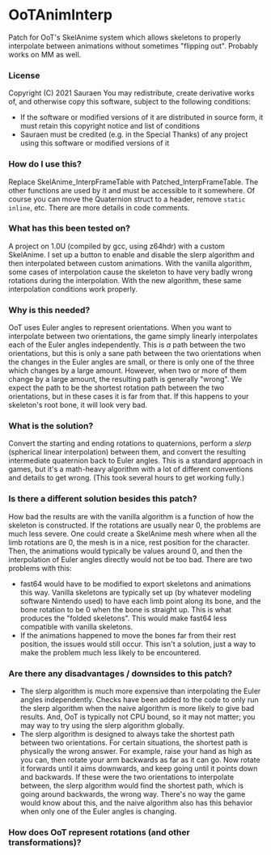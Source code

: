 # OoTAnimInterp

Patch for OoT's SkelAnime system which allows skeletons to properly interpolate
between animations without sometimes "flipping out". Probably works on MM as
well.

### License

Copyright (C) 2021 Sauraen
You may redistribute, create derivative works of, and otherwise copy this
software, subject to the following conditions:
- If the software or modified versions of it are distributed in source form,
  it must retain this copyright notice and list of conditions
- Sauraen must be credited (e.g. in the Special Thanks) of any project using
  this software or modified versions of it

### How do I use this?

Replace SkelAnime_InterpFrameTable with Patched_InterpFrameTable. The
other functions are used by it and must be accessible to it somewhere. Of
course you can move the Quaternion struct to a header, remove `static inline`,
etc. There are more details in code comments.

### What has this been tested on?

A project on 1.0U (compiled by gcc, using z64hdr) with a custom SkelAnime. I set
up a button to enable and disable the slerp algorithm and then interpolated
between custom animations. With the vanilla algorithm, some cases of
interpolation cause the skeleton to have very badly wrong rotations during the
interpolation. With the new algorithm, these same interpolation conditions work
properly.

### Why is this needed?

OoT uses Euler angles to represent orientations. When you want to interpolate
between two orientations, the game simply linearly interpolates each of the
Euler angles independently. This is *a* path between the two orientations, but
this is only a sane path between the two orientations when the changes in the
Euler angles are small, or there is only one of the three which changes by a
large amount. However, when two or more of them change by a large amount, the
resulting path is generally "wrong". We expect the path to be the shortest
rotation path between the two orientations, but in these cases it is far from
that. If this happens to your skeleton's root bone, it will look very bad.

### What is the solution?

Convert the starting and ending rotations to quaternions, perform a *slerp*
(spherical linear interpolation) between them, and convert the resulting
intermediate quaternion back to Euler angles. This is a standard approach in
games, but it's a math-heavy algorithm with a lot of different conventions and
details to get wrong. (This took several hours to get working fully.)

### Is there a different solution besides this patch?

How bad the results are with the vanilla algorithm is a function of how the
skeleton is constructed. If the rotations are usually near 0, the problems are
much less severe. One could create a SkelAnime mesh where when all the limb
rotations are 0, the mesh is in a nice, rest position for the character. Then,
the animations would typically be values around 0, and then the interpolation
of Euler angles directly would not be too bad. There are two problems with this:
- fast64 would have to be modified to export skeletons and animations this way.
  Vanilla skeletons are typically set up (by whatever modeling software Nintendo
  used) to have each limb point along its bone, and the bone rotation to be 0
  when the bone is straight up. This is what produces the "folded skeletons".
  This would make fast64 less compatible with vanilla skeletons.
- If the animations happened to move the bones far from their rest position,
  the issues would still occur. This isn't a solution, just a way to make the
  problem much less likely to be encountered.

### Are there any disadvantages / downsides to this patch?

- The slerp algorithm is much more expensive than interpolating the Euler angles
  independently. Checks have been added to the code to only run the slerp
  algorithm when the naive algorithm is more likely to give bad results. And,
  OoT is typically not CPU bound, so it may not matter; you may way to try using
  the slerp algorithm globally.
- The slerp algorithm is designed to always take the shortest path between two
  orientations. For certain situations, the shortest path is physically the
  wrong answer. For example, raise your hand as high as you can, then rotate
  your arm backwards as far as it can go. Now rotate it forwards until it aims
  downwards, and keep going until it points down and backwards. If these were
  the two orientations to interpolate between, the slerp algorithm would find
  the shortest path, which is going around backwards, the wrong way. There's no
  way the game would know about this, and the naive algorithm also has this
  behavior when only one of the Euler angles is changing.

### How does OoT represent rotations (and other transformations)?
